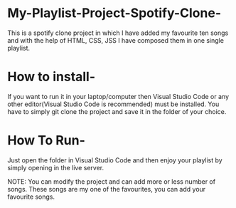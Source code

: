 # My-Playlist-Project-Spotify-Clone-

This is a spotify clone project in which I have added my favourite ten songs and with the help of HTML, CSS, JSS I have composed them in one single playlist.

# How to install-
If you want to run it in your laptop/computer then Visual Studio Code or any other editor(Visual Studio Code is recommended) must be installed.
You have to simply git clone the project and save it in the folder of your choice.

# How To Run-
Just open the folder in Visual Studio Code and then enjoy your playlist by simply opening in the live server.

NOTE: You can modify the project and can add more or less number of songs. These songs are my one of the favourites, you can add your favourite songs.
